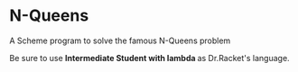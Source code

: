 N-Queens
========

A Scheme program to solve the famous N-Queens problem

Be sure to use <b>Intermediate Student with lambda </b>as Dr.Racket's language.
